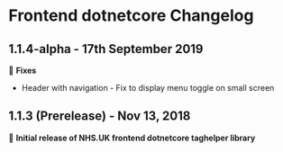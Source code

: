 # Frontend dotnetcore Changelog

## 1.1.4-alpha - 17th September 2019

:wrench: **Fixes**

- Header with navigation - Fix to display menu toggle on small screen

## 1.1.3 (Prerelease) - Nov 13, 2018

:tada: **Initial release of NHS.UK frontend dotnetcore taghelper library**
